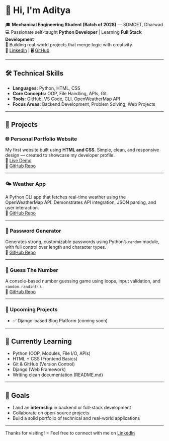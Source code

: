 # 👋 Hi, I'm Aditya

🎓 **Mechanical Engineering Student (Batch of 2028)** — SDMCET, Dharwad  
💻 Passionate self-taught **Python Developer** | Learning **Full Stack Development**  
🚀 Building real-world projects that merge logic with creativity  
🔗 [LinkedIn](https://www.linkedin.com/in/aditya-bajantri-2a3b83330) | 🖥️ [GitHub](https://github.com/adityamain17)

---

## 🛠️ Technical Skills

- **Languages:** Python, HTML, CSS
- **Core Concepts:** OOP, File Handling, APIs, Git
- **Tools:** GitHub, VS Code, CLI, OpenWeatherMap API
- **Focus Areas:** Backend Development, Problem Solving, Web Projects

---

## 🚀 Projects

### 🌐 Personal Portfolio Website
My first website built using **HTML and CSS**. Simple, clean, and responsive design — created to showcase my developer profile.  
📎 [Live Demo](https://adityamain17.github.io/my-profile-html-css/)  
🔗 [GitHub Repo](https://github.com/adityamain17/my-profile-html-css)

---

### 🌤️ Weather App
A Python CLI app that fetches real-time weather using the OpenWeatherMap API. Demonstrates API integration, JSON parsing, and user interaction.  
🔗 [GitHub Repo](https://github.com/adityamain17/weather-project)

---

### 🔐 Password Generator
Generates strong, customizable passwords using Python’s `random` module, with full control over length and character types.  
🔗 [GitHub Repo](https://github.com/adityamain17/-password-generator)

---

### 🔢 Guess The Number
A console-based number guessing game using loops, input validation, and `random.randint()`.  
🔗 [GitHub Repo](https://github.com/adityamain17/Guess-The-Number)

---

### 🧠 Upcoming Projects
- ✅ Django-based Blog Platform (coming soon)

---

## 📘 Currently Learning

- Python (OOP, Modules, File I/O, APIs)
- HTML + CSS (Frontend Basics)
- Git & GitHub (Version Control)
- Django (Web Framework)
- Writing clean documentation (README.md)

---

## 🎯 Goals

- Land an **internship** in backend or full-stack development  
- Collaborate on open-source projects  
- Build a solid portfolio of technical and real-world applications

---

Thanks for visiting! ⭐ Feel free to connect with me on [LinkedIn](https://www.linkedin.com/in/aditya-bajantri-2a3b83330)
